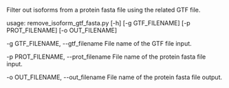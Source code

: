 Filter out isoforms from a protein fasta file using the related GTF file.

usage: remove_isoform_gtf_fasta.py [-h] [-g GTF_FILENAME] [-p PROT_FILENAME] [-o OUT_FILENAME]

-g GTF_FILENAME, --gtf_filename File name of the GTF file input.

-p PROT_FILENAME, --prot_filename File name of the protein fasta file input.

-o OUT_FILENAME, --out_filename File name of the protein fasta file output.
